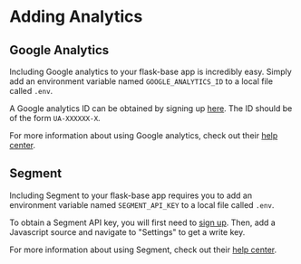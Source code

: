 # Adding Analytics

## Google Analytics

Including Google analytics to your flask-base app is incredibly easy. Simply add an environment variable named `GOOGLE_ANALYTICS_ID` to a local file called `.env`.

A Google analytics ID can be obtained by signing up [here](https://analytics.google.com/analytics/web). The ID should be of the form `UA-XXXXXX-X`.

For more information about using Google analytics, check out their [help center](https://support.google.com/analytics#topic=3544906).

## Segment
Including Segment to your flask-base app requires you to add an environment variable named `SEGMENT_API_KEY` to a local file called `.env`.

To obtain a Segment API key, you will first need to [sign up](https://app.segment.com). Then, add a Javascript source and navigate to "Settings" to get a write key.

For more information about using Segment, check out their [help center](https://segment.com/help).
